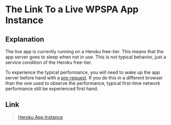 # The Link To a Live WPSPA App Instance

## Explanation
The live app is currently running on a Heroku free-tier. This means that the app server goes to sleep when not in use. This is not typical behavior, just a service condition of the Heroku free-tier.

To experience the typical performance, you will need to wake up the app server before hand with a [pre-request](http://enigmatic-refuge-9006.herokuapp.com). If you do this in a different browser than the one used to observe the performance, typical first-time network performance still be experienced first hand.

## Link
> [Heroku App Instance](http://enigmatic-refuge-9006.herokuapp.com)